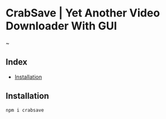 # CrabSave | Yet Another Video Downloader With GUI

~



## Index
+ [Installation](#installation)



## Installation
```sh
npm i crabsave
```